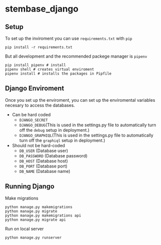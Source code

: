 # stembase_django

## Setup
To set up the inviroment you can use `requirements.txt` with `pip`

```
pip install -r requirements.txt
```

But all development and the recommended packege manager is `pipenv`

```
pip install pipenv # install
pipenv shell # creates virtual enviroment
pipenv install # installs the packages in Pipfile
```

## Django Enviroment
Once you set up the enviroment, you can set up the enviromental variables necesary to access the databases.
  * Can be hard coded
    * `DJANGO_SECRET`
    * `DJANGO_DEBUG`(This is used in the settings.py file to automatically turn off the `debug` setup in deployment.)
    * `DJANGO_GRAPHIQL`(This is used in the settings.py file to automatically turn off the `graphiql` setup in deployment.)
  * Should not be hard-coded 
    * `DB_USER` (Database user)
    * `DB_PASSWORD` (Database password)
    * `DB_HOST` (Database host)
    * `DB_PORT` (Database port)
    * `DB_NAME` (Database name)
   
## Running Django 

Make migrations 
```
python manage.py makemigrations 
python manage.py migrate
python manage.py makemigrations api
python manage.py migrate api
```

Run on local server
```
python manage.py runserver
```
